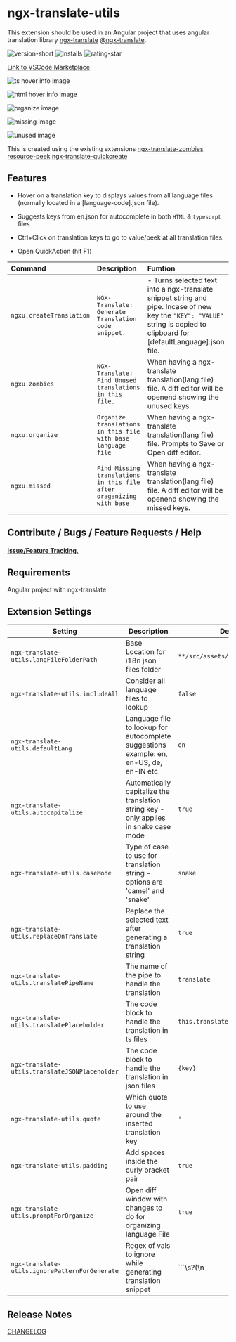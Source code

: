 # ngx-translate-utils

This extension should be used in an Angular project that uses angular translation library [ngx-translate](https://github.com/ngx-translate/core) [@ngx-translate](https://www.npmjs.com/package/@ngx-translate/core).  

<!-- [![Build Status]() -->
![version-short](https://vsmarketplacebadge.apphb.com/version-short/nikhilgoud.ngx-translate-utils.svg)
![installs](https://vsmarketplacebadge.apphb.com/installs/nikhilgoud.ngx-translate-utils.svg)
![rating-star](https://vsmarketplacebadge.apphb.com/rating-star/nikhilgoud.ngx-translate-utils.svg)

[Link to VSCode Marketplace](https://marketplace.visualstudio.com/items?itemName=nikhilgoud.ngx-translate-utils)  

![ts hover info image](assets/rdp.gif)  

![html hover info image](assets/rdpts.gif)

![organize image](assets/org.gif)

![missing image](assets/mt.gif)

![unused image](assets/uu.gif)


This is created using the existing extensions 
[ngx-translate-zombies](https://github.com/seveves/ngx-translate-zombies) 
[resource-peek](https://github.com/Hademar/resource-peek/) 
[ngx-translate-quickcreate](https://github.com/NextFaze/ngx-translate-quickcreate)
 

## Features

- Hover on a translation key to displays values from all language files (normally located in a [language-code].json file). 
- Suggests keys from en.json for autocomplete in both ```HTML``` & ```typescrpt``` files 
- Ctrl+Click on translation keys to go to value/peek at all translation files.

- Open QuickAction (hit F1)

|Command|Description|Fumtion|
|:---|:---|:---|
|```ngxu.createTranslation``` | ```NGX-Translate: Generate Translation code snippet.```|- Turns selected text into a ngx-translate snippet string and pipe. Incase of new key the ```"KEY": "VALUE"``` string is copied to clipboard for [defaultLanguage].json file.|
|```ngxu.zombies``` |```NGX-Translate: Find Unused translations in this file.``` |When having a ngx-translate translation(lang file) file. A diff editor will be openend showing the unused keys.|
|```ngxu.organize``` |```Organize translations in this file with base language file```|When having a ngx-translate translation(lang file) file. Prompts to Save or Open diff editor.|
|```ngxu.missed``` |```Find Missing translations in this file after oraganizing with base```|When having a ngx-translate translation(lang file) file. A diff editor will be openend showing the missed keys.| 


## Contribute / Bugs / Feature Requests / Help

#### [Issue/Feature Tracking.](https://github.com/nikhilgoud/ngx-translate-utils/pulls)

## Requirements

Angular project with ngx-translate

## Extension Settings

|Setting|Description|Default value|
|---|---|---|
|```ngx-translate-utils.langFileFolderPath```|Base Location for i18n json files folder|```**/src/assets/i18n/```|  
|```ngx-translate-utils.includeAll```|Consider all language files to lookup|```false```|
|```ngx-translate-utils.defaultLang```|Language file to lookup for autocomplete suggestions example: en, en-US, de, en-IN etc|```en```|
|```ngx-translate-utils.autocapitalize```|Automatically capitalize the translation string key - only applies in snake case mode|```true```|
|```ngx-translate-utils.caseMode```|Type of case to use for translation string - options are 'camel' and 'snake'|```snake```|
|```ngx-translate-utils.replaceOnTranslate```|Replace the selected text after generating a translation string|```true```|
|```ngx-translate-utils.translatePipeName```|The name of the pipe to handle the translation|```translate```|
|```ngx-translate-utils.translatePlaceholder```|The code block to handle the translation in ts files|```this.translateService.instant({key})```|
|```ngx-translate-utils.translateJSONPlaceholder```|The code block to handle the translation in json files|```{key}```|
|```ngx-translate-utils.quote```|Which quote to use around the inserted translation key|```'```|
|```ngx-translate-utils.padding```|Add spaces inside the curly bracket pair|```true```|
|```ngx-translate-utils.promptForOrganize```|Open diff window with changes to do for organizing language File|```true```
|```ngx-translate-utils.ignorePatternForGenerate```|Regex of vals to ignore while generating translation snippet|```\\s?(\\n|<br>|<html>|<\\/html>|\\s)\\s?```|


## Release Notes
[CHANGELOG](CHANGELOG.md)
